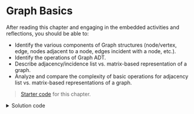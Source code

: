 <!---
lecture: 30
--->

# Graph Basics

After reading this chapter and engaging in the embedded activities and reflections, you should be able to:

- Identify the various components of Graph structures (node/vertex, edge, nodes adjacent to a node, edges incident with a node, etc.).
- Identify the operations of Graph ADT.
- Describe adjacency/incidence list vs. matrix-based representation of a graph.
- Analyze and compare the complexity of basic operations for adjacency list vs. matrix-based representations of a graph.

> [Starter code](../../zip/chap26-starter.zip) for this chapter.

<details class="solution" data-release="Apr 10, 2023 17:00:00">
<summary>Solution code</summary>

> This chapter does not have a starter/solution code because a homework is about implementing graphs.


</details>